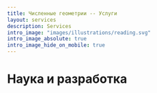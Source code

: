 ```yaml
---
title: Численные геометрии -- Услуги
layout: services
description: Services
intro_image: "images/illustrations/reading.svg"
intro_image_absolute: true
intro_image_hide_on_mobile: true
---
```


# Наука и разработка

